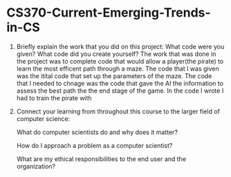 # CS370-Current-Emerging-Trends-in-CS
1. Briefly explain the work that you did on this project: What code were you given? What code did you create yourself?
   The work that was done in the project was to complete code that would allow a player(the pirate) to learn the most efficent path through a maze. The code that I was given was the itital code that set up the parameters of the maze. The code that I needed to chnage was the code that gave the AI the information to assess       the best path the the end stage of the game. In the code I wrote I had to train the pirate with
   
2. Connect your learning from throughout this course to the larger field of computer science:
   
     What do computer scientists do and why does it matter?

     How do I approach a problem as a computer scientist?
  
     What are my ethical responsibilities to the end user and the organization?


  
